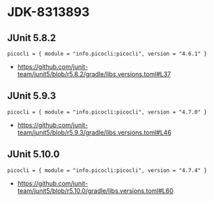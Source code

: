 # JDK-8313893

## JUnit 5.8.2

`picocli = { module = "info.picocli:picocli", version = "4.6.1" }`

- https://github.com/junit-team/junit5/blob/r5.8.2/gradle/libs.versions.toml#L37

## JUnit 5.9.3

`picocli = { module = "info.picocli:picocli", version = "4.7.0" }`

- https://github.com/junit-team/junit5/blob/r5.9.3/gradle/libs.versions.toml#L46

## JUnit 5.10.0

`picocli = { module = "info.picocli:picocli", version = "4.7.4" }`

- https://github.com/junit-team/junit5/blob/r5.10.0/gradle/libs.versions.toml#L60
